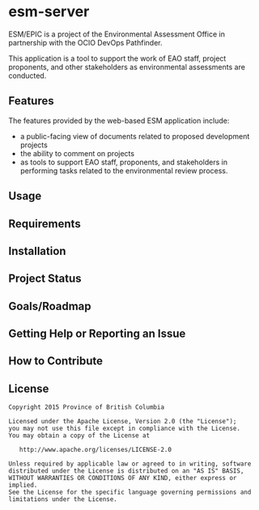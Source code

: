 # esm-server

ESM/EPIC is a project of the Environmental Assessment Office  in partnership with the OCIO DevOps Pathfinder.

This application is a tool to support the work of EAO staff, project proponents, and other stakeholders as environmental assessments are conducted.

## Features

The features provided by the web-based ESM application include:

* a public-facing view of documents related to proposed development projects
* the ability to comment on projects
* as tools to support EAO staff, proponents, and stakeholders in performing tasks related to the environmental review process.

## Usage

## Requirements

## Installation

## Project Status

## Goals/Roadmap

## Getting Help or Reporting an Issue

## How to Contribute

## License

    Copyright 2015 Province of British Columbia

    Licensed under the Apache License, Version 2.0 (the "License");
    you may not use this file except in compliance with the License.
    You may obtain a copy of the License at 

       http://www.apache.org/licenses/LICENSE-2.0

    Unless required by applicable law or agreed to in writing, software
    distributed under the License is distributed on an "AS IS" BASIS,
    WITHOUT WARRANTIES OR CONDITIONS OF ANY KIND, either express or implied.
    See the License for the specific language governing permissions and
    limitations under the License.
   

